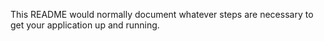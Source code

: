 This README would normally document whatever steps are necessary to get your application up and running.
